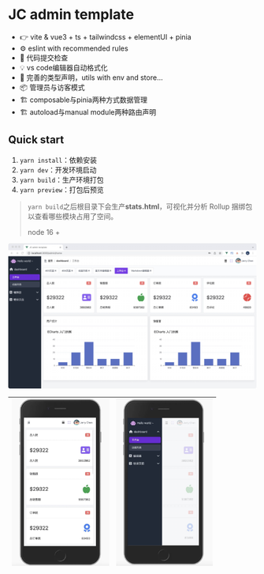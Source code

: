 # JC admin template

- 👉 vite & vue3 + ts + tailwindcss + elementUI + pinia
- ⚙️ eslint with recommended rules
- 🔑 代码提交检查
- 💡 vs code编辑器自动格式化
- 🔌 完善的类型声明，utils with env and store...
- 📦 管理员与访客模式
- 🏗 composable与pinia两种方式数据管理
- 🏗 autoload与manual module两种路由声明

## Quick start

1. `yarn install`：依赖安装
2. `yarn dev`：开发环境启动
3. `yarn build`：生产环境打包
4. `yarn preview`：打包后预览

> `yarn build`之后根目录下会生产**stats.html**，可视化并分析 Rollup 捆绑包以查看哪些模块占用了空间。
>
> node 16 +

![JC admin template](https://raw.githubusercontent.com/caffreygo/jc-admin-template/develop/public/images/screenshot.jpg)

| <img src="https://raw.githubusercontent.com/caffreygo/jc-admin-template/develop/public/images/mobile.jpg" alt="JC admin template" style="zoom: 33%;" /> | <img src="https://raw.githubusercontent.com/caffreygo/jc-admin-template/develop/public/images/menu.jpg" alt="JC admin template" style="zoom:33%;" /> |
| ------------------------------------------------------------ | ------------------------------------------------------------ |



